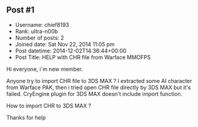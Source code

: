 ## Post #1
- Username: chief8193
- Rank: ultra-n00b
- Number of posts: 2
- Joined date: Sat Nov 22, 2014 11:05 pm
- Post datetime: 2014-12-02T14:36:44+00:00
- Post Title: HELP with CHR file from Warface MMOFPS

Hi everyone, i`m new member.

Anyone try to import CHR file to 3DS MAX ? I extracted some AI character from Warface PAK, then i tried open CHR file directly by 3DS MAX but it's failed. CryEngine plugin for 3DS MAX doesn't include import function.

How to import CHR to 3DS MAX ?

Thanks for help
